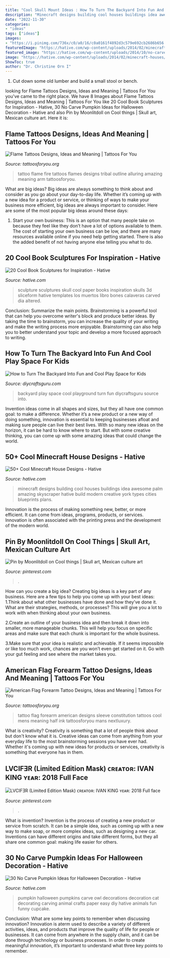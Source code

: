```yaml
---
title: "Cool Skull Mount Ideas : How To Turn The Backyard Into Fun And Cool Play Space For Kids"
description: "Minecraft designs building cool houses buildings idea awesome palm amazing skyscraper hative build modern creative york types cities blueprints plans"
date: "2022-11-30"
categories:
- "ideas"
tags: ["ideas"]
images:
- "https://i.pinimg.com/736x/c0/a0/16/c0a0161f4892d3c579e692cb2686b656.jpg"
featuredImage: "https://hative.com/wp-content/uploads/2014/02/minecraft-houses/palm-building-idea-20.jpg"
featured_image: "https://hative.com/wp-content/uploads/2014/10/no-carve-pumpkin-ideas/25-owl-pumpkin.jpg"
image: "https://hative.com/wp-content/uploads/2014/02/minecraft-houses/palm-building-idea-20.jpg"
ShowToc: true
author: "Dr. Christine Orn I"
---
```



1. Cut down some old lumber and build a small stool or bench.

	

		
looking for Flame Tattoos Designs, Ideas and Meaning | Tattoos For You you've came to the right place. We have 8 Images about Flame Tattoos Designs, Ideas and Meaning | Tattoos For You like 20 Cool Book Sculptures for Inspiration - Hative, 30 No Carve Pumpkin Ideas for Halloween Decoration - Hative and also Pin by Moonlitdoll on Cool things | Skull art, Mexican culture art. Here it is:
		
    
## Flame Tattoos Designs, Ideas And Meaning | Tattoos For You

<img loading=lazy src="http://www.tattoosforyou.org/wp-content/uploads/2013/11/Flame-Tattoo-513x1024.jpg" onerror="this.onerror=null;this.src='https://tse4.mm.bing.net/th?id=OIP.gAWafMp4PDKiUtIKOoH_XgHaOy&amp;pid=15.1';" alt="Flame Tattoos Designs, Ideas and Meaning | Tattoos For You">

_Source: tattoosforyou.org_

>tattoo flame fire tattoos flames designs tribal outline alluring amazing meaning arm tattoosforyou. 

	

What are big ideas?
Big ideas are always something to think about and consider as you go about your day-to-day life. Whether it’s coming up with a new idea for a product or service, or thinking of ways to make your business more efficient, big ideas are always important to consider. Here are some of the most popular big ideas around these days:
1. Start your own business: This is an option that many people take on because they feel like they don’t have a lot of options available to them. The cost of starting your own business can be low, and there are many resources available online if you need help getting started. There is also the added benefit of not having anyone else telling you what to do.


    
## 20 Cool Book Sculptures For Inspiration - Hative

<img loading=lazy src="https://hative.com/wp-content/uploads/2014/05/book-sculptures/5-book-sculpture.jpg" onerror="this.onerror=null;this.src='https://tse4.mm.bing.net/th?id=OIP.KdW1DIJ2VtRMnNr49EZcsgHaLH&amp;pid=15.1';" alt="20 Cool Book Sculptures for Inspiration - Hative">

_Source: hative.com_

>sculpture sculptures skull cool paper books inspiration skulls 3d sliceform hative templates los muertos libro bones calaveras carved dia altered. 

	

Conclusion: Summarize the main points.
Brainstorming is a powerful tool that can help you overcome writer's block and produce better ideas. By taking the time to brainstorm, you can increase the quality of your writing and make the writing process more enjoyable. Brainstorming can also help you to better understand your topic and develop a more focused approach to writing.

    
## How To Turn The Backyard Into Fun And Cool Play Space For Kids

<img loading=lazy src="https://www.diycraftsguru.com/wp-content/uploads/2016/04/05-kids-backyard-playground.jpg" onerror="this.onerror=null;this.src='https://tse1.mm.bing.net/th?id=OIP.4mVrmaXq3uZSdz-94DEJ5QHaJ4&amp;pid=15.1';" alt="How to Turn The Backyard Into Fun and Cool Play Space for Kids">

_Source: diycraftsguru.com_

>backyard play space cool playground turn fun diycraftsguru source into. 

	

Invention ideas come in all shapes and sizes, but they all have one common goal: to make a difference. Whether it’s a new product or a new way of doing something, innovation is essential to keeping businesses afloat and making sure people can live their best lives. With so many new ideas on the horizon, it can be hard to know where to start. But with some creative thinking, you can come up with some amazing ideas that could change the world.

    
## 50+ Cool Minecraft House Designs - Hative

<img loading=lazy src="https://hative.com/wp-content/uploads/2014/02/minecraft-houses/palm-building-idea-20.jpg" onerror="this.onerror=null;this.src='https://tse3.mm.bing.net/th?id=OIP.fGz7EkZUkCNCqWKfi8NMNQHaFj&amp;pid=15.1';" alt="50+ Cool Minecraft House Designs - Hative">

_Source: hative.com_

>minecraft designs building cool houses buildings idea awesome palm amazing skyscraper hative build modern creative york types cities blueprints plans. 

	

Innovation is the process of making something new, better, or more efficient. It can come from ideas, programs, products, or services. Innovation is often associated with the printing press and the development of the modern world.

    
## Pin By Moonlitdoll On Cool Things | Skull Art, Mexican Culture Art

<img loading=lazy src="https://i.pinimg.com/736x/c0/a0/16/c0a0161f4892d3c579e692cb2686b656.jpg" onerror="this.onerror=null;this.src='https://tse2.mm.bing.net/th?id=OIP.FIaHk74kUbdxSMzVH_v2TgAAAA&amp;pid=15.1';" alt="Pin by Moonlitdoll on Cool things | Skull art, Mexican culture art">

_Source: pinterest.com_

>. 

	

How can you create a big idea?
Creating big ideas is a key part of any business. Here are a few tips to help you come up with your best ideas:
1.Think about what other businesses have done and how they’ve done it. What are their strategies, methods, or processes? This will give you a lot to work with when thinking about your own business.

2.Create an outline of your business idea and then break it down into smaller, more manageable chunks. This will help you focus on specific areas and make sure that each chunk is important for the whole business.

3.Make sure that your idea is realistic and achievable. If it seems impossible or like too much work, chances are you won’t even get started on it. Go with your gut feeling and see where the market takes you.


    
## American Flag Forearm Tattoo Designs, Ideas And Meaning | Tattoos For You

<img loading=lazy src="https://www.tattoosforyou.org/wp-content/uploads/2017/10/Photos-of-American-Flag-Forearm-Tattoo.jpg" onerror="this.onerror=null;this.src='https://tse3.mm.bing.net/th?id=OIP.NPKmvEiAQZG_DRIVwN5OiQHaHa&amp;pid=15.1';" alt="American Flag Forearm Tattoo Designs, Ideas and Meaning | Tattoos For You">

_Source: tattoosforyou.org_

>tattoo flag forearm american designs sleeve constitution tattoos cool mens meaning half ink tattoosforyou mans nextluxury. 

	

What is creativity?
Creativity is something that a lot of people think about but don't know what it is. Creative ideas can come from anything from your everyday life to the most brainstorming sessions you have ever had. Whether it's coming up with new ideas for products or services, creativity is something that everyone has in them.

    
## LVCIFƎR (Limited Edition Mask) ᴄʀᴇᴀᴛᴏʀ: IVAN KING ʏᴇᴀʀ: 2018 Full Face

<img loading=lazy src="https://i.pinimg.com/736x/31/6b/a6/316ba67d66f58dc097cbf21c19eb4b7f.jpg" onerror="this.onerror=null;this.src='https://tse1.mm.bing.net/th?id=OIP.Uj6UEm8I7AisIMysCnKv0QHaLH&amp;pid=15.1';" alt="LVCIFƎR (Limited Edition Mask) ᴄʀᴇᴀᴛᴏʀ: IVAN KING ʏᴇᴀʀ: 2018 Full face">

_Source: pinterest.com_

>. 

	

What is invention?
Invention is the process of creating a new product or service from scratch. It can be a simple idea, such as coming up with a new way to make soap, or more complex ideas, such as designing a new car. Inventions can have different origins and take different forms, but they all share one common goal: making life easier for others.

    
## 30 No Carve Pumpkin Ideas For Halloween Decoration - Hative

<img loading=lazy src="https://hative.com/wp-content/uploads/2014/10/no-carve-pumpkin-ideas/25-owl-pumpkin.jpg" onerror="this.onerror=null;this.src='https://tse1.mm.bing.net/th?id=OIP.3lpwoPyp6j0k9ZKYThrHVQHaJ4&amp;pid=15.1';" alt="30 No Carve Pumpkin Ideas for Halloween Decoration - Hative">

_Source: hative.com_

>pumpkin halloween pumpkins carve owl decorations decoration cat decorating carving animal crafts paper easy diy hative animals fun funny cupcake. 

	

Conclusion: What are some key points to remember when discussing innovation?
Innovation is aterm used to describe a variety of different activities, ideas, and products that improve the quality of life for people or businesses. It can come from anywhere in the supply chain, and it can be done through technology or business processes. In order to create meaningful innovation, it’s important to understand what three key points to remember.

